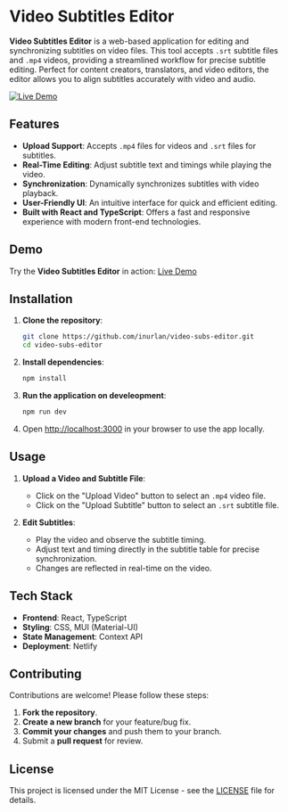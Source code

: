 # Video Subtitles Editor

**Video Subtitles Editor** is a web-based application for editing and synchronizing subtitles on video files. This tool accepts `.srt` subtitle files and `.mp4` videos, providing a streamlined workflow for precise subtitle editing. Perfect for content creators, translators, and video editors, the editor allows you to align subtitles accurately with video and audio.

[![Live Demo](https://img.shields.io/badge/Live-Demo-green)](https://video-subs-editor.netlify.app/)

## Features

- **Upload Support**: Accepts `.mp4` files for videos and `.srt` files for subtitles.
- **Real-Time Editing**: Adjust subtitle text and timings while playing the video.
- **Synchronization**: Dynamically synchronizes subtitles with video playback.
- **User-Friendly UI**: An intuitive interface for quick and efficient editing.
- **Built with React and TypeScript**: Offers a fast and responsive experience with modern front-end technologies.

## Demo

Try the **Video Subtitles Editor** in action: [Live Demo](https://video-subs-editor.netlify.app/)

## Installation

1. **Clone the repository**:

   ```bash
   git clone https://github.com/inurlan/video-subs-editor.git
   cd video-subs-editor
   ```

2. **Install dependencies**:

   ```bash
   npm install
   ```

3. **Run the application on develeopment**:

   ```bash
   npm run dev
   ```

4. Open [http://localhost:3000](http://localhost:3000) in your browser to use the app locally.

## Usage

1. **Upload a Video and Subtitle File**:

   - Click on the "Upload Video" button to select an `.mp4` video file.
   - Click on the "Upload Subtitle" button to select an `.srt` subtitle file.

2. **Edit Subtitles**:

   - Play the video and observe the subtitle timing.
   - Adjust text and timing directly in the subtitle table for precise synchronization.
   - Changes are reflected in real-time on the video.

## Tech Stack

- **Frontend**: React, TypeScript
- **Styling**: CSS, MUI (Material-UI)
- **State Management**: Context API
- **Deployment**: Netlify

## Contributing

Contributions are welcome! Please follow these steps:

1. **Fork the repository**.
2. **Create a new branch** for your feature/bug fix.
3. **Commit your changes** and push them to your branch.
4. Submit a **pull request** for review.

## License

This project is licensed under the MIT License - see the [LICENSE](LICENSE) file for details.
